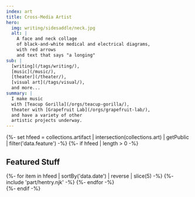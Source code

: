 ```yaml
---
index: art
title: Cross-Media Artist
hero:
  img: writing/sidesaddle/neck.jpg
  alt: |
    A face and neck collage
    of black-and-white medical and electrical diagrams,
    with red arrows
    and text that says "a longing"
sub: |
  [writing](/tags/writing/),
  [music](/music/),
  [theater](/theater/),
  [visual art](/tags/visual/),
  and more...
summary: |
  I make music
  with [Teacup Gorilla](/orgs/teacup-gorilla/),
  theater with [Grapefruit Lab](/orgs/grapefruit-lab/),
  and have a variety of other
  artistic projects underway.
---
```


{%- set hfeed = collections.artifact | intersection(collections.art) | getPublic | filter('data.feature')  -%}
{%- if hfeed | length > 0 -%}
<section class="h-feed">
  <h2 class="p-name">Featured Stuff</h2>
  {%- for item in hfeed | sortBy('data.date') | reverse | slice(5) -%}
    {%- include 'part/hentry.njk' -%}
  {%- endfor -%}
</section>
{%- endif -%}
